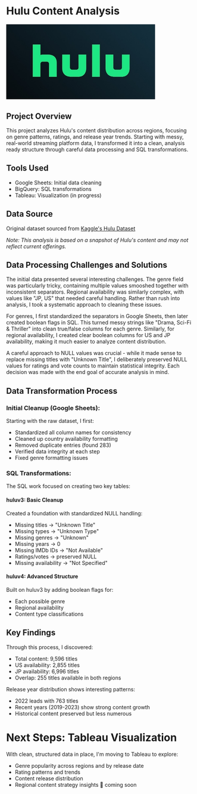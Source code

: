 # Hulu Content Analysis
<img src="https://github.com/karammulc/Hulu-Analysis/blob/main/Hulu-Logo.jpg" alt="Hulu Logo" width="400"/>

## Project Overview
This project analyzes Hulu's content distribution across regions, focusing on genre patterns, ratings, and release year trends. Starting with messy, real-world streaming platform data, I transformed it into a clean, analysis ready structure through careful data processing and SQL transformations.

## Tools Used
- Google Sheets: Initial data cleaning
- BigQuery: SQL transformations
- Tableau: Visualization (in progress)

## Data Source
Original dataset sourced from [Kaggle's Hulu Dataset](https://www.kaggle.com/datasets/octopusteam/full-hulu-dataset)

*Note: This analysis is based on a snapshot of Hulu's content and may not reflect current offerings.*
  
## Data Processing Challenges and Solutions

The initial data presented several interesting challenges. The genre field was particularly tricky, containing multiple values smooshed together with inconsistent separators. Regional availability was similarly complex, with values like "JP, US" that needed careful handling. Rather than rush into analysis, I took a systematic approach to cleaning these issues.

For genres, I first standardized the separators in Google Sheets, then later created boolean flags in SQL. This turned messy strings like "Drama, Sci-Fi & Thriller" into clean true/false columns for each genre. Similarly, for regional availability, I created clear boolean columns for US and JP availability, making it much easier to analyze content distribution.

A careful approach to NULL values was crucial - while it made sense to replace missing titles with "Unknown Title", I deliberately preserved NULL values for ratings and vote counts to maintain statistical integrity. Each decision was made with the end goal of accurate analysis in mind.

## Data Transformation Process

### Initial Cleanup (Google Sheets):
Starting with the raw dataset, I first:
- Standardized all column names for consistency
- Cleaned up country availability formatting
- Removed duplicate entries (found 283)
- Verified data integrity at each step
- Fixed genre formatting issues

### SQL Transformations:
The SQL work focused on creating two key tables:

#### huluv3: Basic Cleanup
Created a foundation with standardized NULL handling:
- Missing titles → "Unknown Title"
- Missing types → "Unknown Type"
- Missing genres → "Unknown"
- Missing years → 0
- Missing IMDb IDs → "Not Available"
- Ratings/votes → preserved NULL
- Missing availability → "Not Specified"

#### huluv4: Advanced Structure
Built on huluv3 by adding boolean flags for:
- Each possible genre
- Regional availability
- Content type classifications

## Key Findings
Through this process, I discovered:
- Total content: 9,596 titles
- US availability: 2,855 titles
- JP availability: 6,996 titles
- Overlap: 255 titles available in both regions

Release year distribution shows interesting patterns:
- 2022 leads with 763 titles
- Recent years (2019-2023) show strong content growth
- Historical content preserved but less numerous

# Next Steps: Tableau Visualization 
With clean, structured data in place, I'm moving to Tableau to explore:
- Genre popularity across regions and by release date
- Rating patterns and trends
- Content release distribution
- Regional content strategy insights
🚧 coming soon 



